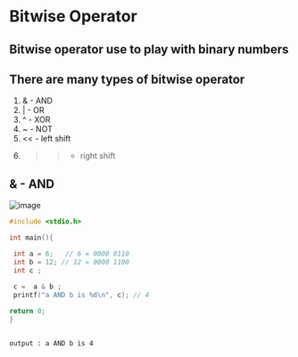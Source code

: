 # Bitwise Operator

## Bitwise operator use to play with binary numbers

## There are many types of bitwise operator

1. & - AND
1. | - OR
1. ^ - XOR
1. ~ - NOT
1. << - left shift
1. >> - right shift

## & - AND

![image](https://github.com/asem-hamid/learn-c/assets/155321064/a5e8550a-ddb3-4794-86b3-90622a830291)

```c
#include <stdio.h>

int main(){

 int a = 6;   // 6 = 0000 0110
 int b = 12; // 12 = 0000 1100
 int c ;
 
 c =  a & b ;
 printf("a AND b is %d\n", c); // 4

return 0;
}
```

```

output : a AND b is 4

```

